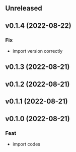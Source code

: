 ## Unreleased

## v0.1.4 (2022-08-22)

### Fix

- import version correctly

## v0.1.3 (2022-08-21)

## v0.1.2 (2022-08-21)

## v0.1.1 (2022-08-21)

## v0.1.0 (2022-08-21)

### Feat

- import codes

